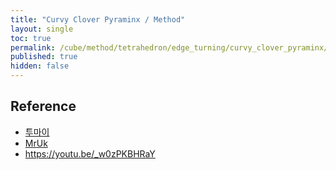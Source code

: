 ```yaml
---
title: "Curvy Clover Pyraminx / Method"
layout: single
toc: true
permalink: /cube/method/tetrahedron/edge_turning/curvy_clover_pyraminx/method
published: true
hidden: false
---
```


<head>
  <base target="_blank">
</head>



## Reference

- [투마이](https://youtu.be/W1mimq2S2uI)
- [MrUk](https://youtu.be/p6B4vt8oQCw)
- <https://youtu.be/_w0zPKBHRaY>
